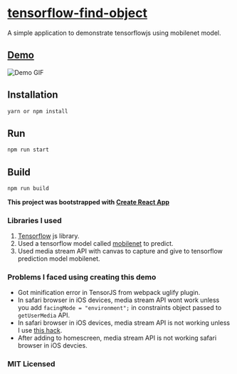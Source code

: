 # [tensorflow-find-object](https://find.surge.sh)

A simple application to demonstrate tensorflowjs using mobilenet model.

## [Demo](https://find.surge.sh)

![Demo GIF](https://github.com/gokulkrishh/tensorflow-find-object/blob/master/FindObject.gif)

## Installation

```bash
yarn or npm install
```

## Run

```bash
npm run start
```

## Build

```bash
npm run build
```

**This project was bootstrapped with [Create React App](https://github.com/facebookincubator/create-react-app)**

### Libraries I used

1.  [Tensorflow](https://js.tensorflow.org/) js library.
2.  Used a tensorflow model called [mobilenet](https://github.com/tensorflow/models/blob/master/research/slim/nets/mobilenet_v1.md) to predict.
3.  Used media stream API with canvas to capture and give to tensorflow prediction model mobilenet.

### Problems I faced using creating this demo

* Got minification error in TensorJS from webpack uglify plugin.
* In safari browser in iOS devices, media stream API wont work unless you add `facingMode = "environment";` in constraints object passed to `getUserMedia` API.
* In safari browser in iOS devices, media stream API is not working unless I use [this hack](https://github.com/webrtc/samples/issues/929#issuecomment-330816567).
* After adding to homescreen, media stream API is not working safari browser in iOS devcies.

### MIT Licensed
